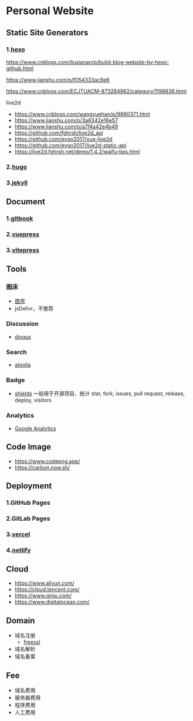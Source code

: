 # Personal Website

## Static Site Generators

### 1.[hexo](https://hexo.io/zh-cn/)

https://www.cnblogs.com/liuxianan/p/build-blog-website-by-hexo-github.html

https://www.jianshu.com/p/f054333ac9e6

https://www.cnblogs.com/ECJTUACM-873284962/category/1198838.html

live2d

* https://www.cnblogs.com/wangyuehan/p/9860371.html
* https://www.jianshu.com/p/3a6342e16e57
* https://www.jianshu.com/p/a7f4a42e4b49
* https://github.com/fghrsh/live2d_api
* https://github.com/evgo2017/vue-live2d
* https://github.com/evgo2017/live2d-static-api
* https://live2d.fghrsh.net/demo/1.4.2/waifu-tips.html

### 2.[hugo](https://gohugo.io/)

### 3.[jekyll](https://jekyllrb.com/)

## Document

### 1.[gitbook](https://www.gitbook.com/)

### 2.[vuepress](https://vuepress.vuejs.org/)

### 3.[vitepress](https://vitepress.vuejs.org/)



## Tools

### 图床

* [图壳](https://imgkr.com/)
* jsDelivr，不推荐

### Discussion

* [disqus](https://disqus.com/)

### Search

* [algolia](https://www.algolia.com/)

### Badge

* [shields](https://shields.io/)  一般用于开源项目，统计 star, fork, issues, pull request, release, deploy, visitors

### Analytics

* [Google Analytics](https://marketingplatform.google.com/about/analytics/)

## Code Image

* https://www.codepng.app/
* https://carbon.now.sh/

## Deployment

### 1.GitHub Pages

### 2.GitLab Pages

### 3.[vercel](https://vercel.com/)

### 4.[netlify](https://www.netlify.com/)

## Cloud

* https://www.aliyun.com/
* https://cloud.tencent.com/
* https://www.qiniu.com/
* https://www.digitalocean.com/

## Domain

* 域名注册
  * [freessl](https://freessl.org/)
* 域名解析
* 域名备案

## Fee

* 域名费用
* 服务器费用
* 程序费用
* 人工费用
